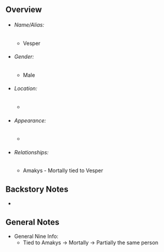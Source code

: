 ## Overview
- ###### Name/Alias:  
	- Vesper
- ###### Gender: 
	- Male
- ###### Location: 
	- 
- ###### Appearance:
	- 
- ###### Relationships: 
	- Amakys - Mortally tied to Vesper



## Backstory Notes

- 




## General Notes

- General Nine Info:
	- Tied to Amakys -> Mortally -> Partially the same person
